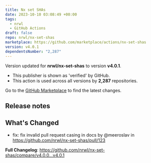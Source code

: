 ```yaml
---
title: Nx set SHAs
date: 2023-10-10 03:08:49 +00:00
tags:
  - nrwl
  - GitHub Actions
draft: false
repo: nrwl/nx-set-shas
marketplace: https://github.com/marketplace/actions/nx-set-shas
version: v4.0.1
dependentsNumber: "2,287"
---
```



Version updated for **nrwl/nx-set-shas** to version **v4.0.1**.
- This publisher is shown as 'verified' by GitHub.
- This action is used across all versions by **2,287** repositories.

Go to the [GitHub Marketplace](https://github.com/marketplace/actions/nx-set-shas) to find the latest changes.

## Release notes

## What's Changed
* fix: fix invalid pull request casing in docs by @meeroslav in https://github.com/nrwl/nx-set-shas/pull/123


**Full Changelog**: https://github.com/nrwl/nx-set-shas/compare/v4.0.0...v4.0.1
